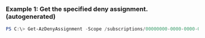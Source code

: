 ### Example 1: Get the specified deny assignment. (autogenerated)
```powershell
PS C:\> Get-AzDenyAssignment -Scope /subscriptions/00000000-0000-0000-0000-000000000000/resourcegroups/testRG/providers/Microsoft.Web/sites/site1
```


